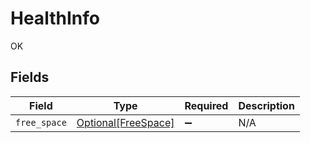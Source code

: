 # HealthInfo

OK


## Fields

| Field                                                   | Type                                                    | Required                                                | Description                                             |
| ------------------------------------------------------- | ------------------------------------------------------- | ------------------------------------------------------- | ------------------------------------------------------- |
| `free_space`                                            | [Optional[FreeSpace]](../../models/shared/freespace.md) | :heavy_minus_sign:                                      | N/A                                                     |